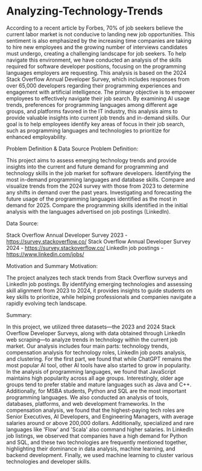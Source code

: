 # Analyzing-Technology-Trends
According to a recent article by Forbes, 70% of job seekers believe the current labor market is not conducive to landing new job opportunities. This sentiment is also emphasized by the increasing time companies are taking to hire new employees and the growing number of interviews candidates must undergo, creating a challenging landscape for job seekers. To help navigate this environment, we have conducted an analysis of the skills required for software developer positions, focusing on the programming languages employers are requesting. This analysis is based on the 2024 Stack Overflow Annual Developer Survey, which includes responses from over 65,000 developers regarding their programming experiences and engagement with artificial intelligence. The primary objective is to empower employees to effectively navigate their job search. By examining AI usage trends, preferences for programming languages among different age groups, and platforms favored in the IT industry, this analysis aims to provide valuable insights into current job trends and in-demand skills. Our goal is to help employees identify key areas of focus in their job search, such as programming languages and technologies to prioritize for enhanced employability.

Problem Definition & Data Source
Problem Definition:

This project aims to assess emerging technology trends and provide insights into the current and future demand for programming and technology skills in the job market for software developers. Identifying the most in-demand programming languages and database skills. Compare and visualize trends from the 2024 survey with those from 2023 to determine any shifts in demand over the past years. Investigating and forecasting the future usage of the programming languages identified as the most in demand for 2025. Compare the programming skills identified in the initial analysis with the languages advertised on job postings (LinkedIn).

Data Source:

Stack Overflow Annual Developer Survey 2023 - https://survey.stackoverflow.co/ Stack Overflow Annual Developer Survey 2024 - https://survey.stackoverflow.co/ LinkedIn job postings - https://www.linkedin.com/jobs/

Motivation and Summary
Motivation:

The project analyzes tech stack trends from Stack Overflow surveys and LinkedIn job postings. By identifying emerging technologies and assessing skill alignment from 2023 to 2024, it provides insights to guide students on key skills to prioritize, while helping professionals and companies navigate a rapidly evolving tech landscape.

Summary:

In this project, we utilized three datasets—the 2023 and 2024 Stack Overflow Developer Surveys, along with data obtained through LinkedIn web scraping—to analyze trends in technology within the current job market. Our analysis includes four main parts: technology trends, compensation analysis for technology roles, LinkedIn job posts analysis, and clustering. For the first part, we found that while ChatGPT remains the most popular AI tool, other AI tools have also started to grow in popularity. In the analysis of programming languages, we found that JavaScript maintains high popularity across all age groups. Interestingly, older age groups tend to prefer stable and mature languages such as Java and C++. Additionally, for MSBA students, Python and SQL are the most important programming languages. We also conducted an analysis of tools, databases, platforms, and web development frameworks. In the compensation analysis, we found that the highest-paying tech roles are Senior Executives, AI Developers, and Engineering Managers, with average salaries around or above 200,000 dollars. Additionally, specialized and rare languages like 'Flow' and 'Scala' also command higher salaries. In LinkedIn job listings, we observed that companies have a high demand for Python and SQL, and these two technologies are frequently mentioned together, highlighting their dominance in data analysis, machine learning, and backend development. Finally, we used machine learning to cluster various technologies and developer skills.
